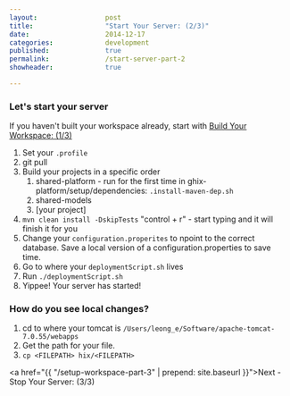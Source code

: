 ```yaml
---
layout: 				post
title:  				"Start Your Server: (2/3)"
date:   				2014-12-17
categories: 			development
published: 				true
permalink: 				/start-server-part-2
showheader: 			true

---
```

<h3>Let's start your server</h3>
<p>If you haven't built your workspace already, start with <a href="{{ "/setup-workspace-part-1" | prepend: site.baseurl }}">Build Your Workspace: (1/3)</a></p>
<ol>
	<li>Set your <code>.profile</code></li>
	<li>git pull</li>
	<li>Build your projects in a specific order
		<ol>
			<li>shared-platform - run for the first time in ghix-platform/setup/dependencies: <code>.install-maven-dep.sh</code>
			</li>
			<li>shared-models</li>
			<li>[your project]</li>
		</ol>
	</li>
	<li><code>mvn clean install -DskipTests</code> <span class="cheat"> "control + r" - start typing and it will finish it for you</span></li>
	<li>Change your <code>configuration.properites</code> to npoint to the correct database. <span class="cheat">Save a local version of a configuration.properties to save time.</span></li>
	<li>Go to where your <code>deploymentScript.sh</code> lives</li>
	<li>Run <code>./deploymentScript.sh</code></li>
	<li>Yippee! Your server has started!</li>
</ol>

<h3>How do you see local changes?</h3>
<ol>
	<li>cd to where your tomcat is
<code>/Users/leong_e/Software/apache-tomcat-7.0.55/webapps</code>
	</li>
	<li>Get the path for your file.</li>
	<li><code>cp &lt;FILEPATH&gt; hix/&lt;FILEPATH&gt;</code></li>
</ol>


<a href="{{ "/setup-workspace-part-3" | prepend: site.baseurl }}">Next - Stop Your Server: (3/3)</a>


